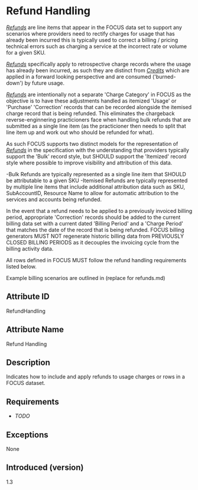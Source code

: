 # Refund Handling

[*Refunds*](#glossary:refund) are line items that appear in the FOCUS data set to support any scenarios where providers need to rectify charges for usage that has already been incurred this is typically used to correct a billing / pricing technical errors such as charging a service at the incorrect rate or volume for a given SKU.

[*Refunds*](#glossary:refund) specifically apply to retrospective charge records where the usage has already been incurred, as such they are distinct from [*Credits*](#glossary:credit) which are applied in a forward looking perspective and are consumed ('burned-down') by future usage.

[*Refunds*](#glossary:refund) are intentionally not a separate 'Charge Category' in FOCUS as the objective is to have these adjustments handled as itemized 'Usage' or 'Purchase' 'Correction' records that can be recorded alongside the itemised charge record that is being refunded. This eliminates the chargeback reverse-enginnering practicioners face when handling bulk refunds that are submitted as a single line item (as the practicioner then needs to split that line item up and work out who should be refunded for what).

As such FOCUS supports two distinct models for the representation of [*Refunds*](#glossary:refund) in the specification with the understanding that providers typically support the 'Bulk' record style, but SHOULD support the 'Itemized' record style where possible to improve visibility and attribution of this data.

-Bulk Refunds are typically represented as a single line item that SHOULD be attributable to a given SKU
-Itemised Refunds are typically represented by multiple line items that include additional attribution data such as SKU, SubAccountID, Resource Name to allow for automatic attribution to the services and accounts being refunded.

In the event that a refund needs to be applied to a previously invoiced billing period, appropriate 'Correction' records should be added to the current billing data set with a current dated 'Billing Period' and a 'Charge Period' that matches the date of the record that is being refunded. FOCUS billing generators MUST NOT regenerate historic billing data from PREVIOUSLY CLOSED BILLING PERIODS as it decouples the invoicing cycle from the billing activity data.

All rows defined in FOCUS MUST follow the refund handling requirements listed below.

Example billing scenarios are outlined in (replace for refunds.md)

## Attribute ID

RefundHandling

## Attribute Name

Refund Handling

## Description

Indicates how to include and apply refunds to usage charges or rows in a FOCUS dataset.

## Requirements

* *TODO*

## Exceptions

None

## Introduced (version)

1.3
